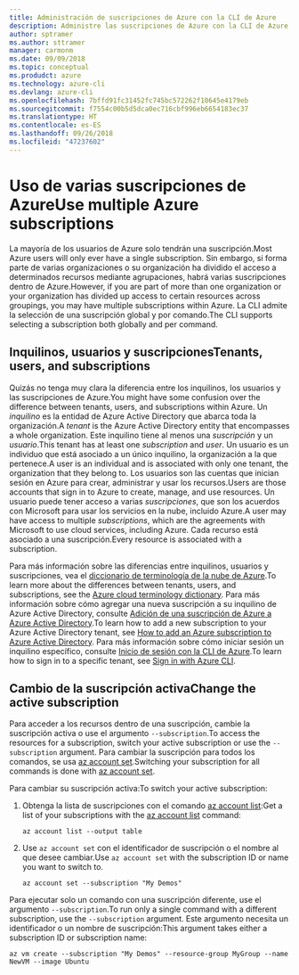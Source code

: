```yaml
---
title: Administración de suscripciones de Azure con la CLI de Azure
description: Administre las suscripciones de Azure con la CLI de Azure.
author: sptramer
ms.author: sttramer
manager: carmonm
ms.date: 09/09/2018
ms.topic: conceptual
ms.produdct: azure
ms.technology: azure-cli
ms.devlang: azure-cli
ms.openlocfilehash: 7bffd91fc31452fc745bc572262f10645e4179eb
ms.sourcegitcommit: f7554c00b5d5dca0ec716cbf996eb6654183ec37
ms.translationtype: HT
ms.contentlocale: es-ES
ms.lasthandoff: 09/26/2018
ms.locfileid: "47237602"
---
```

# <a name="use-multiple-azure-subscriptions"></a><span data-ttu-id="e385a-103">Uso de varias suscripciones de Azure</span><span class="sxs-lookup"><span data-stu-id="e385a-103">Use multiple Azure subscriptions</span></span>

<span data-ttu-id="e385a-104">La mayoría de los usuarios de Azure solo tendrán una suscripción.</span><span class="sxs-lookup"><span data-stu-id="e385a-104">Most Azure users will only ever have a single subscription.</span></span> <span data-ttu-id="e385a-105">Sin embargo, si forma parte de varias organizaciones o su organización ha dividido el acceso a determinados recursos mediante agrupaciones, habrá varias suscripciones dentro de Azure.</span><span class="sxs-lookup"><span data-stu-id="e385a-105">However, if you are part of more than one organization or your organization has divided up access to certain resources across groupings, you may have multiple subscriptions within Azure.</span></span> <span data-ttu-id="e385a-106">La CLI admite la selección de una suscripción global y por comando.</span><span class="sxs-lookup"><span data-stu-id="e385a-106">The CLI supports selecting a subscription both globally and per command.</span></span>

## <a name="tenants-users-and-subscriptions"></a><span data-ttu-id="e385a-107">Inquilinos, usuarios y suscripciones</span><span class="sxs-lookup"><span data-stu-id="e385a-107">Tenants, users, and subscriptions</span></span>

<span data-ttu-id="e385a-108">Quizás no tenga muy clara la diferencia entre los inquilinos, los usuarios y las suscripciones de Azure.</span><span class="sxs-lookup"><span data-stu-id="e385a-108">You might have some confusion over the difference between tenants, users, and subscriptions within Azure.</span></span> <span data-ttu-id="e385a-109">Un _inquilino_ es la entidad de Azure Active Directory que abarca toda la organización.</span><span class="sxs-lookup"><span data-stu-id="e385a-109">A _tenant_ is the Azure Active Directory entity that encompasses a whole organization.</span></span> <span data-ttu-id="e385a-110">Este inquilino tiene al menos una _suscripción_ y un _usuario_.</span><span class="sxs-lookup"><span data-stu-id="e385a-110">This tenant has at least one _subscription_ and _user_.</span></span> <span data-ttu-id="e385a-111">Un usuario es un individuo que está asociado a un único inquilino, la organización a la que pertenece.</span><span class="sxs-lookup"><span data-stu-id="e385a-111">A user is an individual and is associated with only one tenant, the organization that they belong to.</span></span> <span data-ttu-id="e385a-112">Los usuarios son las cuentas que inician sesión en Azure para crear, administrar y usar los recursos.</span><span class="sxs-lookup"><span data-stu-id="e385a-112">Users are those accounts that sign in to Azure to create, manage, and use resources.</span></span>
<span data-ttu-id="e385a-113">Un usuario puede tener acceso a varias _suscripciones_, que son los acuerdos con Microsoft para usar los servicios en la nube, incluido Azure.</span><span class="sxs-lookup"><span data-stu-id="e385a-113">A user may have access to multiple _subscriptions_, which are the agreements with Microsoft to use cloud services, including Azure.</span></span> <span data-ttu-id="e385a-114">Cada recurso está asociado a una suscripción.</span><span class="sxs-lookup"><span data-stu-id="e385a-114">Every resource is associated with a subscription.</span></span>

<span data-ttu-id="e385a-115">Para más información sobre las diferencias entre inquilinos, usuarios y suscripciones, vea el [diccionario de terminología de la nube de Azure](/azure/azure-glossary-cloud-terminology).</span><span class="sxs-lookup"><span data-stu-id="e385a-115">To learn more about the differences between tenants, users, and subscriptions, see the [Azure cloud terminology dictionary](/azure/azure-glossary-cloud-terminology).</span></span>  <span data-ttu-id="e385a-116">Para más información sobre cómo agregar una nueva suscripción a su inquilino de Azure Active Directory, consulte [Adición de una suscripción de Azure a Azure Active Directory](/azure/active-directory/active-directory-how-subscriptions-associated-directory).</span><span class="sxs-lookup"><span data-stu-id="e385a-116">To learn how to add a new subscription to your Azure Active Directory tenant, see [How to add an Azure subscription to Azure Active Directory](/azure/active-directory/active-directory-how-subscriptions-associated-directory).</span></span>
<span data-ttu-id="e385a-117">Para más información sobre cómo iniciar sesión un inquilino específico, consulte [Inicio de sesión con la CLI de Azure](/cli/azure/authenticate-azure-cli).</span><span class="sxs-lookup"><span data-stu-id="e385a-117">To learn how to sign in to a specific tenant, see [Sign in with Azure CLI](/cli/azure/authenticate-azure-cli).</span></span>

## <a name="change-the-active-subscription"></a><span data-ttu-id="e385a-118">Cambio de la suscripción activa</span><span class="sxs-lookup"><span data-stu-id="e385a-118">Change the active subscription</span></span> 

<span data-ttu-id="e385a-119">Para acceder a los recursos dentro de una suscripción, cambie la suscripción activa o use el argumento `--subscription`.</span><span class="sxs-lookup"><span data-stu-id="e385a-119">To access the resources for a subscription, switch your active subscription or use the `--subscription` argument.</span></span> <span data-ttu-id="e385a-120">Para cambiar la suscripción para todos los comandos, se usa [az account set](/cli/azure/account#az-account-set).</span><span class="sxs-lookup"><span data-stu-id="e385a-120">Switching your subscription for all commands is done with [az account set](/cli/azure/account#az-account-set).</span></span>

<span data-ttu-id="e385a-121">Para cambiar su suscripción activa:</span><span class="sxs-lookup"><span data-stu-id="e385a-121">To switch your active subscription:</span></span>

1. <span data-ttu-id="e385a-122">Obtenga la lista de suscripciones con el comando [az account list](/cli/azure/account#az-account-list):</span><span class="sxs-lookup"><span data-stu-id="e385a-122">Get a list of your subscriptions with the [az account list](/cli/azure/account#az-account-list) command:</span></span>

    ```azurecli-interactive
    az account list --output table
    ```
2. <span data-ttu-id="e385a-123">Use `az account set` con el identificador de suscripción o el nombre al que desee cambiar.</span><span class="sxs-lookup"><span data-stu-id="e385a-123">Use `az account set` with the subscription ID or name you want to switch to.</span></span>

    ```azurecli-interactive
    az account set --subscription "My Demos"
    ```

<span data-ttu-id="e385a-124">Para ejecutar solo un comando con una suscripción diferente, use el argumento `--subscription`.</span><span class="sxs-lookup"><span data-stu-id="e385a-124">To run only a single command with a different subscription, use the `--subscription` argument.</span></span> <span data-ttu-id="e385a-125">Este argumento necesita un identificador o un nombre de suscripción:</span><span class="sxs-lookup"><span data-stu-id="e385a-125">This argument takes either a subscription ID or subscription name:</span></span>

```azurecli-interactive
az vm create --subscription "My Demos" --resource-group MyGroup --name NewVM --image Ubuntu
```
